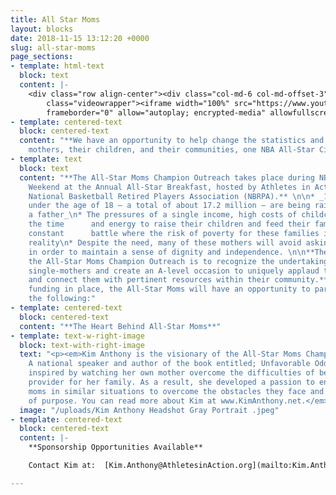 ```yaml
---
title: All Star Moms
layout: blocks
date: 2018-11-15 13:12:20 +0000
slug: all-star-moms
page_sections:
- template: html-text
  block: text
  content: |-
    <div class="row align-center"><div class="col-md-6 col-md-offset-3"><div
        class="videowrapper"><iframe width="100%" src="https://www.youtube.com/embed/n2UOhJ-KIJ0"
        frameborder="0" allow="autoplay; encrypted-media" allowfullscreen></iframe></div></div></div>
- template: centered-text
  block: centered-text
  content: "**We have an opportunity to help change the statistics and impact single
    mothers, their children, and their communities, one NBA All-Star City at a time!** "
- template: text
  block: text
  content: "**The All-Star Moms Champion Outreach takes place during NBA All-Star
    Weekend at the Annual All-Star Breakfast, hosted by Athletes in Action and the
    National Basketball Retired Players Association (NBRPA).** \n\n* _1 in 4 children
    under the age of 18 — a total of about 17.2 million — are being raised without
    a father_\n* The pressures of a single income, high costs of childcare, finding
    the time      and energy to raise their children and feed their families is a
    constant      battle where the risk of poverty for these families is the tragic
    reality\n* Despite the need, many of these mothers will avoid asking for help
    in order to maintain a sense of dignity and independence. \n\n**The key goal of
    the All-Star Moms Champion Outreach is to recognize the undertakings of courageous
    single-mothers and create an A-level occasion to uniquely applaud their efforts
    and connect them with pertinent resources within their community.**  \n\nWith
    funding in place, the All-Star Moms will have an opportunity to participate in
    the following:"
- template: centered-text
  block: centered-text
  content: "**The Heart Behind All-Star Moms**"
- template: text-w-right-image
  block: text-with-right-image
  text: "<p><em>Kim Anthony is the visionary of the All-Star Moms Champion Outreach.
    A national speaker and author of the book entitled; Unfavorable Odds, Kim was
    inspired by watching her own mother overcome the difficulties of being the sole
    provider for her family. As a result, she developed a passion to encourage single
    moms in similar situations to overcome the obstacles they face and pursue a life
    of purpose. You can read more about Kim at www.KimAnthony.net.</em>    </p>"
  image: "/uploads/Kim Anthony Headshot Gray Portrait .jpeg"
- template: centered-text
  block: centered-text
  content: |-
    **Sponsorship Opportunities Available**

    Contact Kim at:  [Kim.Anthony@AthletesinAction.org](mailto:Kim.Anthony@AthletesinAction.org)

---
```

